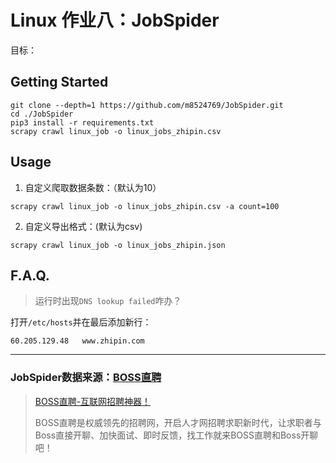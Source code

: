 # Linux 作业八：JobSpider

目标：

## Getting Started

```shell
git clone --depth=1 https://github.com/m8524769/JobSpider.git
cd ./JobSpider
pip3 install -r requirements.txt
scrapy crawl linux_job -o linux_jobs_zhipin.csv
```

## Usage

1.  自定义爬取数据条数：（默认为10）

```shell
scrapy crawl linux_job -o linux_jobs_zhipin.csv -a count=100
```

2.  自定义导出格式：(默认为csv)

```shell
scrapy crawl linux_job -o linux_jobs_zhipin.json
```

## F.A.Q.

> 运行时出现`DNS lookup failed`咋办？

打开`/etc/hosts`并在最后添加新行：
```
60.205.129.48   www.zhipin.com
```

***

### JobSpider数据来源：[BOSS直聘](https://www.zhipin.com)

> [BOSS直聘-互联网招聘神器！](https://www.zhipin.com)
>
> BOSS直聘是权威领先的招聘网，开启人才网招聘求职新时代，让求职者与Boss直接开聊、加快面试、即时反馈，找工作就来BOSS直聘和Boss开聊吧！
